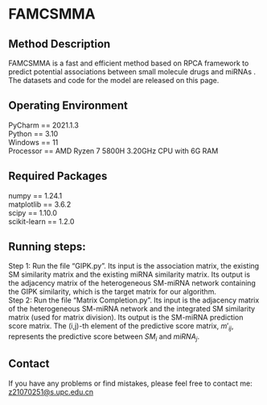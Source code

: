 # FAMCSMMA

## Method Description

FAMCSMMA is a fast and efficient method based on RPCA framework to predict potential associations between small molecule drugs and miRNAs . The datasets and code for the model are released on this page.

## Operating Environment

PyCharm == 2021.1.3       
Python == 3.10  
Windows == 11            
Processor == AMD Ryzen 7 5800H 3.20GHz CPU with 6G RAM       

## Required Packages

numpy == 1.24.1     
matplotlib == 3.6.2    
scipy == 1.10.0     
scikit-learn == 1.2.0   

## Running steps:

Step 1: Run the file “GIPK.py”. Its input is the association matrix, the existing SM similarity matrix and the existing miRNA similarity matrix. Its output is the adjacency matrix of the heterogeneous SM-miRNA network containing the GIPK similarity, which is the target matrix for our algorithm.       
Step 2: Run the file “Matrix Completion.py”. Its input is the adjacency matrix of the heterogeneous SM-miRNA network and the integrated SM similarity matrix (used for matrix division). Its output is the SM-miRNA prediction score matrix. The (i,j)-th element of the predictive score matrix, $m'_{ij}$, represents the predictive score between $SM_i$ and $miRNA_j$.

## Contact

If you have any problems or find mistakes, please feel free to contact me: z21070251@s.upc.edu.cn

